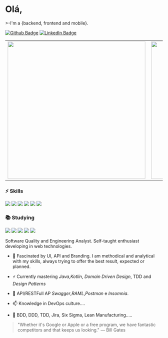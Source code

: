 # Olá,

<p>
>-I'm a {backend, frontend and mobile}.
</p>

[![Github Badge](https://img.shields.io/badge/Github--%2300EBEB?style=for-the-badge&logo=Github&link=https://github.com/MateusMaceedo)](https://github.com/MateusMaceedo)
[![LinkedIn Badge](https://img.shields.io/badge/linkedin--%2300EBEB?style=for-the-badge&logo=linkedin&logoColor=white)](https://www.linkedin.com/in/mateus-macedo-937a32163/)

<center>
<table>
  <tr>
      <td><img width="440px" align="left" src="https://github-readme-stats.vercel.app/api?username=MateusMaceedo&show_icons=true&theme=dark&line_height=27" /></td>
     </td>
      <td><img width="440px" align="left" src="https://github-readme-stats.vercel.app/api/top-langs/?username=MateusMaceedo&show_icons=true&theme=dark&line_height=27"  /></td>
  </tr>  
</table>
</center>

### ⚡ Skills

<p>
<img src="https://img.shields.io/badge/java%20-FF0000.svg?&style=for-the-badge&logo=java&logoColor=white"/>
<img src="https://img.shields.io/badge/javascript%20-%23323330.svg?&style=for-the-badge&logo=javascript&logoColor=%23F7DF1E"/>
<img src="https://img.shields.io/badge/angular%20-FF0000.svg?&style=for-the-badge&logo=angular&logoColor=white"/>
<img src="https://img.shields.io/badge/react%20-%2320232a.svg?&style=for-the-badge&logo=react&logoColor=%2361DAFB"/>
<img src="https://img.shields.io/badge/node.js%20-%2343853D.svg?&style=for-the-badge&logo=node.js&logoColor=white"/>
 <img src="https://img.shields.io/badge/typescript%20-%23007ACC.svg?&style=for-the-badge&logo=typescript&logoColor=white"/>
</p>

### 📚 Studying

<p>
<img src="https://img.shields.io/badge/elixir%20-314690.svg?&style=for-the-badge&logo=elixir&logoColor=white"/>
<img src="https://img.shields.io/badge/ruby%20-FF0000.svg?&style=for-the-badge&logo=ruby&logoColor=white"/>
<img src="https://img.shields.io/badge/go%20-87CEFA.svg?&style=for-the-badge&logo=go&logoColor=white"/>
<img src="https://img.shields.io/badge/react_native%20-%2320232a.svg?&style=for-the-badge&logo=react&logoColor=%2361DAFB"/>
<img src="https://img.shields.io/badge/python%20-314690.svg?&style=for-the-badge&logo=python&logoColor=white"/>
</p>



Software Quality and Engineering Analyst. Self-taught enthusiast developing in web technologies.

- 🚀 Fascinated by UI, API and Branding. I am methodical and analytical with my skills, always trying to offer the best result, expected or planned.

- ⚡ Currently mastering _Java_,_Kotlin_, _Domain Driven Design_, TDD and _Design Patterns_

- 💬 API/RESTFull AP _Swagger_,_RAML_,_Postman_ e _Insomnia_.

- 📫 Knowledge in DevOps culture....

- 💚 BDD, DDD, TDD, Jira, Six Sigma, Lean Manufacturing.....

> "Whether it's Google or Apple or a free program, we have fantastic competitors and that keeps us looking."
> ― Bill Gates
